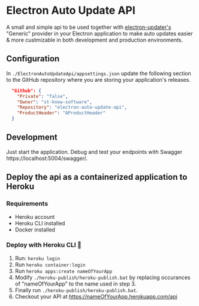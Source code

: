 # Electron Auto Update API

A small and simple api to be used together with [electron-updater's](github.com/Squirrel/Squirrel.Windows/blob/develop/src/Squirrel/UpdateManager.cs) "Generic" provider in your Electron application to make auto updates easier & more custmizable in both development and production environments.

## Configuration

In `./ElectronAutoUpdateApi/appsettings.json` update the following section to the GitHub repository where you are storing your application's releases.

```json
  "Github": {
    "Private": "false",
    "Owner": "st-know-software",
    "Repository": "electron-auto-update-api",
    "ProductHeader": "AProductHeader"
  }
```

## Development

Just start the application. Debug and test your endpoints with Swagger https://localhost:5004/swagger/.

## Deploy the api as a containerized application to Heroku

### Requirements

- Heroku account
- Heroku CLI installed
- Docker installed

### Deploy with Heroku CLI 🚀

1. Run: `heroku login`
2. Run `heroku container:login`
3. Run `heroku apps:create nameOfYourApp`
4. Modify `./heroku-publish/heroku-publish.bat` by replacing occurances of "nameOfYourApp" to the name used in step 3.
5. Finally run `./heroku-publish/heroku-publish.bat`.
6. Checkout your API at https://nameOfYourApp.herokuapp.com/api
